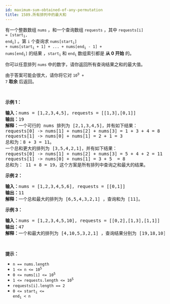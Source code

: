 ```yaml
---
id: maximum-sum-obtained-of-any-permutation
title: 1589.所有排列中的最大和
---
```

有一个整数数组 <code>nums</code> ，和一个查询数组 <code>requests</code> ，其中 <code>requests[i] = [start<sub>i</sub>, end<sub>i</sub>]</code> 。第 <code>i</code> 个查询求 <code>nums[start<sub>i</sub>] + nums[start<sub>i</sub> + 1] + ... + nums[end<sub>i</sub> - 1] + nums[end<sub>i</sub>]</code> 的结果 ，<code>start<sub>i</sub></code> 和 <code>end<sub>i</sub></code> 数组索引都是 **从 0 开始** 的。

你可以任意排列 <code>nums</code> 中的数字，请你返回所有查询结果之和的最大值。

由于答案可能会很大，请你将它对 <code>10<sup>9</sup> + 7</code> **取余** 后返回。

 

**示例 1：**


<pre><strong>输入：</strong>nums = [1,2,3,4,5], requests = [[1,3],[0,1]]<br/><strong>输出：</strong>19<br/><strong>解释：</strong>一个可行的 nums 排列为 [2,1,3,4,5]，并有如下结果：<br/>requests[0] -&gt; nums[1] + nums[2] + nums[3] = 1 + 3 + 4 = 8<br/>requests[1] -&gt; nums[0] + nums[1] = 2 + 1 = 3<br/>总和为：8 + 3 = 11。<br/>一个总和更大的排列为 [3,5,4,2,1]，并有如下结果：<br/>requests[0] -&gt; nums[1] + nums[2] + nums[3] = 5 + 4 + 2 = 11<br/>requests[1] -&gt; nums[0] + nums[1] = 3 + 5  = 8<br/>总和为： 11 + 8 = 19，这个方案是所有排列中查询之和最大的结果。<br/></pre>

**示例 2：**


<pre><strong>输入：</strong>nums = [1,2,3,4,5,6], requests = [[0,1]]<br/><strong>输出：</strong>11<br/><strong>解释：</strong>一个总和最大的排列为 [6,5,4,3,2,1] ，查询和为 [11]。</pre>

**示例 3：**


<pre><strong>输入：</strong>nums = [1,2,3,4,5,10], requests = [[0,2],[1,3],[1,1]]<br/><strong>输出：</strong>47<br/><strong>解释：</strong>一个和最大的排列为 [4,10,5,3,2,1] ，查询结果分别为 [19,18,10]。</pre>

 

**提示：**


- <code>n == nums.length</code>
- <code>1 &lt;= n &lt;= 10<sup>5</sup></code>
- <code>0 &lt;= nums[i] &lt;= 10<sup>5</sup></code>
- <code>1 &lt;= requests.length &lt;= 10<sup>5</sup></code>
- <code>requests[i].length == 2</code>
- <code>0 &lt;= start<sub>i</sub> &lt;= end<sub>i</sub> &lt; n</code>
